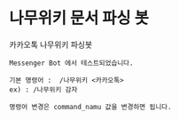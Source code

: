 # 나무위키 문서 파싱 봇
카카오톡 나무위키 파싱봇
```
Messenger Bot 에서 테스트되었습니다.

기본 명령어 :  /나무위키 <카카오톡>
ex) : /나무위키 감자

명령어 변경은 command_namu 값을 변경하면 됩니다.
```

